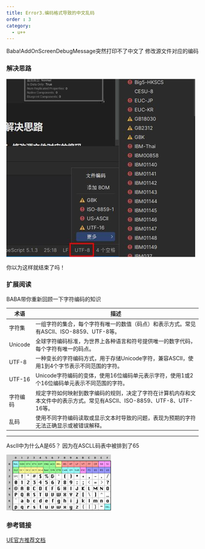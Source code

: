 ```yaml
---
title: Error3.编码格式导致的中文乱码
order : 3
category:
  - u++
---
```



<chatmessage avatar="../../assets/emoji/kclr.png" :avatarWidth="40">
Baba!AddOnScreenDebugMessage突然打印不了中文了
</chatmessage>

<chatmessage avatar="../../assets/emoji/dsyj.png" :avatarWidth="40" alignLeft>
修改源文件对应的编码
</chatmessage>

### 解决思路

![](..%2Fassets%2FUTF-8.jpg)

<chatmessage avatar="../../assets/emoji/dsyj.png" :avatarWidth="40" alignLeft>
你以为这样就结束了吗！
</chatmessage>

### 扩展阅读

<chatmessage avatar="../../assets/emoji/bqb (3).png" :avatarWidth="40" alignLeft>
BABA带你重新回顾一下字符编码的知识
</chatmessage>

| 术语      | 描述                                                                       |
|---------|--------------------------------------------------------------------------|
| 字符集     | 一组字符的集合，每个字符有唯一的数值（码点）和表示方式。常见有ASCII、ISO-8859、UTF-8等。                    |
| Unicode | 全球字符编码标准，为世界上各种语言和符号提供唯一的数字代码，每个字符有唯一的码点。                                |
| UTF-8   | 一种变长的字符编码方式，用于存储Unicode字符，兼容ASCII，使用1到4个字节表示不同范围的字符。                     |
| UTF-16  | Unicode字符编码的变体，使用16位编码单元表示字符，使用1或2个16位编码单元表示不同范围的字符。                     |
| 字符编码    | 规定字符如何映射到数字编码的规则，决定了字符在计算机内存和文本文件中的表示方式。常见有ASCII、ISO-8859、UTF-8、UTF-16等。 |
| 乱码      | 使用不同字符编码读取或显示文本时导致的问题，表现为预期的字符无法正确显示或被错误解释。                              |


<hr>

<chatmessage avatar="../../assets/emoji/kclr.png" :avatarWidth="40">
Ascll中为什么A是65？
</chatmessage>


<chatmessage avatar="../../assets/emoji/bqb (2).png" :avatarWidth="40" alignLeft>
因为在ASCLL码表中被排到了65
</chatmessage>

![Ascll128](..%2Fassets%2FASCLL.png)

### 参考链接
[UE官方推荐文档](https://www.joelonsoftware.com/2003/10/08/the-absolute-minimum-every-software-developer-absolutely-positively-must-know-about-unicode-and-character-sets-no-excuses/)